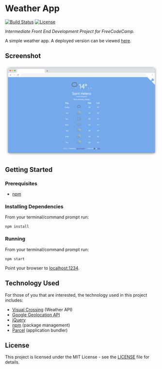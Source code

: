 # Weather App

[![Build Status](https://img.shields.io/github/actions/workflow/status/vanillaSlice/the-mono/weather-app.yml?branch=main)](https://github.com/vanillaSlice/the-mono/actions?query=workflow%3AWeather-App+branch%3Amain)
[![License](https://img.shields.io/badge/license-MIT-green)](LICENSE)

*Intermediate Front End Development Project for FreeCodeCamp.*

A simple weather app. A deployed version can be viewed
[here](https://weatherapp.mikelowe.xyz/).

## Screenshot

![Screenshot](./images/screenshot-2.png)

## Getting Started

### Prerequisites

* [npm](https://www.npmjs.com/)

### Installing Dependencies

From your terminal/command prompt run:

```
npm install
```

### Running

From your terminal/command prompt run:

```
npm start
```

Point your browser to [localhost:1234](http://localhost:1234).

## Technology Used

For those of you that are interested, the technology used in this project includes:

* [Visual Crossing](https://www.visualcrossing.com/) (Weather API)
* [Google Geolocation API](https://developers.google.com/maps/documentation/geolocation/intro)
* [jQuery](https://jquery.com/)
* [npm](https://www.npmjs.com/) (package management)
* [Parcel](https://parceljs.org/) (application bundler)

## License

This project is licensed under the MIT License - see the [LICENSE](LICENSE) file for details.
